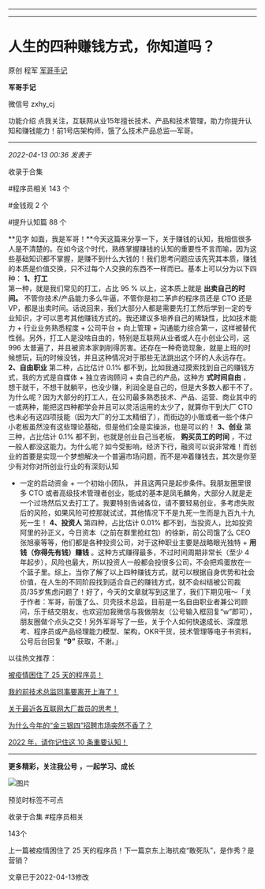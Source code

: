 ----------------------------------------
----------------------------------------
#  人生的四种赚钱方式，你知道吗？

原创 程军  [ 军哥手记 ](javascript:void\(0\);)

**军哥手记** ![]()

微信号 zxhy_cj

功能介绍 点我关注，互联网从业15年擅长技术、产品和技术管理，助力你提升认知和赚钱能力！前1号店架构师，饿了么技术产品总监—军哥。

____

_2022-04-13 00:36_ _发表于_

收录于合集

#程序员相关 143 个

#金钱观 2 个

#提升认知篇 88 个

**见字
如面，我是军哥！**今天这篇来分享一下，关于赚钱的认知，我相信很多人是不清楚的。在如今这个时代，熟练掌握赚钱的认知的重要性不言而喻，因为这些基础知识都不掌握，是赚不到什么大钱的！我们思考问题应该先究其本质，赚钱的本质是价值交换，只不过每个人交换的东西不一样而已。基本上可以分为以下四种：
**1、打工**  
第一种，就是我们常见的打工，占比 95 % 以上，这本质上就是 **出卖自己的时间。** 不管你技术/产品能力多么牛逼，不管你是初二茅庐的程序员还是 CTO
还是 VP，都是出卖时间。话说回来，我们大部分人都是需要先打工然后学到一定的专业知识，才可以思考其他赚钱方式的。我还建议多培养自己的稀缺性，比如技术能力 +
行业业务熟悉程度 + 公司平台 + 向上管理 + 沟通能力综合第一，这样被替代性弱。另外，打工人是没啥自由的，特别是互联网从业者或人在小创业公司，这 996
太普遍了，并且被资本家剥削得厉害。还存在一种奇诡现象，就是上班的时候想玩，玩的时候没钱，并且这种情况对于那些无法跳出这个环的人永远存在。
**2、自由职业** 第二种，占比估计 0.1% 都不到，比如我通过摸索找到自己的赚钱方式，我的方式是自媒体 + 独立咨询顾问 + 卖自己的产品，这种方
**式时间自由**
，想干就干，不想干就躺平，也没少赚，利润全是自己的，但是大多数人都干不了。为什么呢？因为大部分的打工人，在公司最多熟悉技术、产品、运营、商业其中的一或两种，能把这四种都学会并且可以灵活运用的太少了，就算你干到大厂
CTO 也未必有这四项技能（因为大厂的分工太精细了），而街边的小贩或者一些个体户小老板虽然没有这些理论基础，但是他们全是实操派，也是可以的！
**3、创业** 第三种，占比估计 0.1% 都不到，也就是创业自己当老板， **购买员工的时间**
，不过一般人都没这能力。为什么呢？如今受影响，经济下行，融资可以说非常难！而创业的首要是实现一个梦想解决一个普遍市场问题，而不是冲着赚钱去，其次是你至少有对你对所创业行业的有深刻认知
+ 一定的启动资金 + 一个初始小团队， 并且这两只是起步条件。我朋友圈里很多 CTO
或者高级技术管理者创业，能成的基本是凤毛麟角，大部分人就是走一个过场然后又去打工了。我要特别告诫各位，请不要轻易创业，多考虑失败后的风险，如果风险可控那就试试，其他情况下不是九死一生而是九百九十九死一生！
**4、投资人** 第四种，占比估计 0.01% 都不到，当投资人，比如投资阿里的孙正义，今日资本（之前在群里抢红包）的徐新，前公司饿了么 CEO
张旭豪等等，他们都是各种投资公司，对于这种职业主要是战略眼光独特 + **用钱（你得先有钱）赚钱** 。这种方式赚得最多，不过时间周期非常长（至少 4
年起步），风险也最大，所以投资人一般都会投很多公司，不会把鸡蛋放在一个篮子里。综上，当你了解了以上四种赚钱方式，就可以根据自身优势和社会价值，在人生的不同阶段找到适合自己的赚钱方式，就不会纠结被公司裁员/35岁焦虑问题了！好了，今天的文章就写到这里了，我们下期见哦～「关于作者：军哥，前饿了么、贝壳技术总监，目前是一名自由职业者兼公司顾问，乐于结交朋友，也欢迎加我微信与我做朋友（公号输入框回复“w”即可），朋友圈做个点头之交！另外军哥写了一些，关于个人如何快速成长、深度思考、程序员或产品经理能力模型、架构，OKR干货，技术管理等电子书资料，公号后台回复
**“9”** 获取，不谢。」  

以往热文推荐：

[被疫情困住了 25
天的程序员！](http://mp.weixin.qq.com/s?__biz=MzA3MDU2MjM4Ng==&mid=2247495328&idx=1&sn=8e927df991ac26ba11946f2ede490df3&chksm=9f38499da84fc08bc8475b0a150378407b8b1c09cc26eb91735100a6e21faa28855f11c9def5&scene=21#wechat_redirect)  

[我的前技术总监同事要离开上海了！](http://mp.weixin.qq.com/s?__biz=MzA3MDU2MjM4Ng==&mid=2247495178&idx=1&sn=07430f98a5cd9901dbf03581ad108a92&chksm=9f384937a84fc021468a0c23d9e33a1e21b25753aaade16e9b492db1d3140ce582d3367d415e&scene=21#wechat_redirect)

[关于最近各互联网大厂裁员的思考！](http://mp.weixin.qq.com/s?__biz=MzA3MDU2MjM4Ng==&mid=2247495158&idx=1&sn=00768ce4d9fdaf73e946197f23d40811&chksm=9f384acba84fc3dd6f7e0142832533643da40a9e19e12316bed5394e5e49066e6cfc91e3131f&scene=21#wechat_redirect)

[为什么今年的“金三银四”招聘市场突然不香了？](http://mp.weixin.qq.com/s?__biz=MzA3MDU2MjM4Ng==&mid=2247494909&idx=1&sn=517dde441f9fe375b205a47153039c8d&chksm=9f384bc0a84fc2d6fd94438a9941280c9b1a24ff933f012013fc0c94bbeca0af6c7f181d546b&scene=21#wechat_redirect)

[2022 年，请你记住这 10
条重要认知！](http://mp.weixin.qq.com/s?__biz=MzA3MDU2MjM4Ng==&mid=2247494294&idx=1&sn=8e4ff6f17850c0b8c5a4aa83b8b8c4f7&chksm=9f384daba84fc4bde7744e200db15cb770df8a9cdcba582c4c248c037fbc362d7c71114d49ac&scene=21#wechat_redirect)

  

* * *

  

 **更多精彩，关注我公号** **，一起学习、成长**

![图片](https://mmbiz.qpic.cn/mmbiz_png/b96CibCt70iaajvl7fD4ZCicMcjhXMp1v6UibM134tIsO1j5yqHyNhh9arj090oAL7zGhRJRq6cFqFOlDZMleLl4pw/640?wx_fmt=png)

预览时标签不可点

收录于合集 #程序员相关

143个

上一篇被疫情困住了 25 天的程序员！下一篇京东上海抗疫“敢死队”，是作秀？是营销？

文章已于2022-04-13修改

